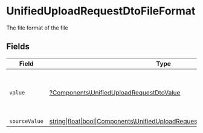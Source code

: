# UnifiedUploadRequestDtoFileFormat

The file format of the file


## Fields

| Field                                                                                                                                        | Type                                                                                                                                         | Required                                                                                                                                     | Description                                                                                                                                  | Example                                                                                                                                      |
| -------------------------------------------------------------------------------------------------------------------------------------------- | -------------------------------------------------------------------------------------------------------------------------------------------- | -------------------------------------------------------------------------------------------------------------------------------------------- | -------------------------------------------------------------------------------------------------------------------------------------------- | -------------------------------------------------------------------------------------------------------------------------------------------- |
| `value`                                                                                                                                      | [?Components\UnifiedUploadRequestDtoValue](../../Models/Components/UnifiedUploadRequestDtoValue.md)                                          | :heavy_minus_sign:                                                                                                                           | The file format of the file, expressed as a file extension                                                                                   | pdf                                                                                                                                          |
| `sourceValue`                                                                                                                                | [string\|float\|bool\|Components\UnifiedUploadRequestDtoSourceValue4\|array\|null](../../Models/Components/UnifiedUploadRequestDtoSourceValue.md) | :heavy_minus_sign:                                                                                                                           | N/A                                                                                                                                          | application/pdf                                                                                                                              |